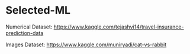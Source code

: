 # Selected-ML
Numerical Dataset: https://www.kaggle.com/tejashvi14/travel-insurance-prediction-data

Images Dataset: https://www.kaggle.com/muniryadi/cat-vs-rabbit
